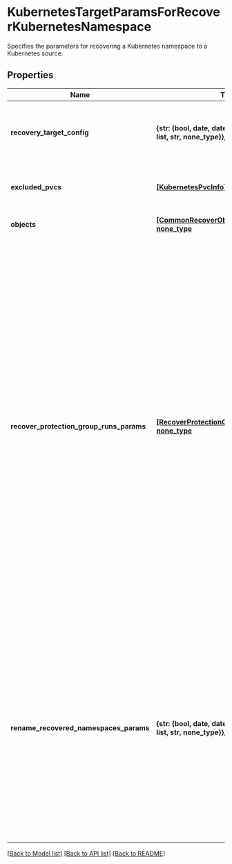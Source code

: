 # KubernetesTargetParamsForRecoverKubernetesNamespace

Specifies the parameters for recovering a Kubernetes namespace to a Kubernetes source.

## Properties
Name | Type | Description | Notes
------------ | ------------- | ------------- | -------------
**recovery_target_config** | **{str: (bool, date, datetime, dict, float, int, list, str, none_type)}, none_type** | Specifies the recovery target configuration of the Namespace recovery. | 
**excluded_pvcs** | [**[KubernetesPvcInfo], none_type**](KubernetesPvcInfo.md) | Specifies the list of pvc to be excluded from recovery. | [optional] 
**objects** | [**[CommonRecoverObjectSnapshotParams], none_type**](CommonRecoverObjectSnapshotParams.md) | Specifies the objects to be recovered. | [optional] 
**recover_protection_group_runs_params** | [**[RecoverProtectionGroupRunParams], none_type**](RecoverProtectionGroupRunParams.md) | Specifies the Protection Group Runs params to recover. All the VM&#39;s that are successfully backed up by specified Runs will be recovered. This can be specified along with individual snapshots of VMs. User has to make sure that specified Object snapshots and Protection Group Runs should not have any intersection. For example, user cannot specify multiple Runs which has same Object or an Object snapshot and a Run which has same Object&#39;s snapshot. | [optional] 
**rename_recovered_namespaces_params** | **{str: (bool, date, datetime, dict, float, int, list, str, none_type)}, none_type** | Specifies params to rename the Namespaces that are recovered. If not specified, the original names of the Namespaces are preserved. If a name collision occurs then the Namespace being recovered will overwrite the Namespace already present on the source. | [optional] 

[[Back to Model list]](../README.md#documentation-for-models) [[Back to API list]](../README.md#documentation-for-api-endpoints) [[Back to README]](../README.md)


